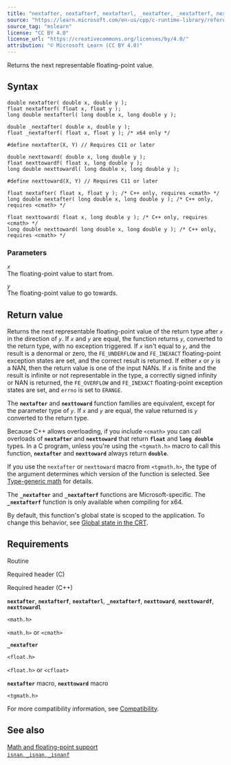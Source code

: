 ```yaml
---
title: "nextafter, nextafterf, nextafterl, _nextafter, _nextafterf, nexttoward, nexttowardf, nexttowardl"
source: "https://learn.microsoft.com/en-us/cpp/c-runtime-library/reference/nextafter-functions?view=msvc-170"
source_tag: "mslearn"
license: "CC BY 4.0"
license_url: "https://creativecommons.org/licenses/by/4.0/"
attribution: "© Microsoft Learn (CC BY 4.0)"
---
```

Returns the next representable floating-point value.

## Syntax

```
double nextafter( double x, double y );
float nextafterf( float x, float y );
long double nextafterl( long double x, long double y );

double _nextafter( double x, double y );
float _nextafterf( float x, float y ); /* x64 only */

#define nextafter(X, Y) // Requires C11 or later

double nexttoward( double x, long double y );
float nexttowardf( float x, long double y );
long double nexttowardl( long double x, long double y );

#define nexttoward(X, Y) // Requires C11 or later

float nextafter( float x, float y ); /* C++ only, requires <cmath> */
long double nextafter( long double x, long double y ); /* C++ only, requires <cmath> */

float nexttoward( float x, long double y ); /* C++ only, requires <cmath> */
long double nexttoward( long double x, long double y ); /* C++ only, requires <cmath> */
```

### Parameters

_`x`_  
The floating-point value to start from.

_`y`_  
The floating-point value to go towards.

## Return value

Returns the next representable floating-point value of the return type after _`x`_ in the direction of _`y`_. If _`x`_ and _`y`_ are equal, the function returns _`y`_, converted to the return type, with no exception triggered. If _`x`_ isn't equal to _`y`_, and the result is a denormal or zero, the `FE_UNDERFLOW` and `FE_INEXACT` floating-point exception states are set, and the correct result is returned. If either _`x`_ or _`y`_ is a NAN, then the return value is one of the input NANs. If _`x`_ is finite and the result is infinite or not representable in the type, a correctly signed infinity or NAN is returned, the `FE_OVERFLOW` and `FE_INEXACT` floating-point exception states are set, and `errno` is set to `ERANGE`.

The **`nextafter`** and **`nexttoward`** function families are equivalent, except for the parameter type of _`y`_. If _`x`_ and _`y`_ are equal, the value returned is _`y`_ converted to the return type.

Because C++ allows overloading, if you include `<cmath>` you can call overloads of **`nextafter`** and **`nexttoward`** that return **`float`** and **`long double`** types. In a C program, unless you're using the `<tgmath.h>` macro to call this function, **`nextafter`** and **`nexttoward`** always return **`double`**.

If you use the `nextafter` or `nexttoward` macro from `<tgmath.h>`, the type of the argument determines which version of the function is selected. See [Type-generic math](https://learn.microsoft.com/en-us/cpp/c-runtime-library/tgmath?view=msvc-170) for details.

The **`_nextafter`** and **`_nextafterf`** functions are Microsoft-specific. The **`_nextafterf`** function is only available when compiling for x64.

By default, this function's global state is scoped to the application. To change this behavior, see [Global state in the CRT](https://learn.microsoft.com/en-us/cpp/c-runtime-library/global-state?view=msvc-170).

## Requirements

Routine

Required header (C)

Required header (C++)

**`nextafter`**, **`nextafterf`**, **`nextafterl`**, **`_nextafterf`**, **`nexttoward`**, **`nexttowardf`**, **`nexttowardl`**

`<math.h>`

`<math.h>` or `<cmath>`

**`_nextafter`**

`<float.h>`

`<float.h>` or `<cfloat>`

**`nextafter`** macro, **`nexttoward`** macro

`<tgmath.h>`

For more compatibility information, see [Compatibility](https://learn.microsoft.com/en-us/cpp/c-runtime-library/compatibility?view=msvc-170).

## See also

[Math and floating-point support](https://learn.microsoft.com/en-us/cpp/c-runtime-library/floating-point-support?view=msvc-170)  
[`isnan`, `_isnan`, `_isnanf`](https://learn.microsoft.com/en-us/cpp/c-runtime-library/reference/isnan-isnan-isnanf?view=msvc-170)
